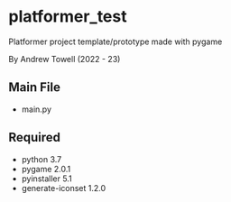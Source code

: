 # platformer_test
Platformer project template/prototype made with pygame

By Andrew Towell (2022 - 23)

## Main File
- main.py

## Required
- python 3.7
- pygame 2.0.1
- pyinstaller 5.1
- generate-iconset 1.2.0
